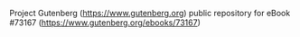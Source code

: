 Project Gutenberg (https://www.gutenberg.org) public repository
for eBook #73167 (https://www.gutenberg.org/ebooks/73167)
